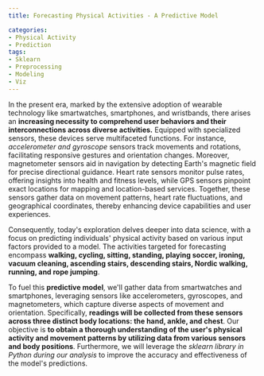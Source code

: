 ```yaml
---
title: Forecasting Physical Activities - A Predictive Model

categories:
- Physical Activity 
- Prediction
tags:
- Sklearn
- Preprocessing
- Modeling
- Viz
---
```




In the present era, marked by the extensive adoption of wearable technology like smartwatches, smartphones, and wristbands, there arises an **increasing necessity to comprehend user behaviors and their interconnections across diverse activities.** Equipped with specialized sensors, these devices serve multifaceted functions. For instance, *accelerometer and gyroscope* sensors track movements and rotations, facilitating responsive gestures and orientation changes. Moreover, magnetometer sensors aid in navigation by detecting Earth's magnetic field for precise directional guidance. Heart rate sensors monitor pulse rates, offering insights into health and fitness levels, while GPS sensors pinpoint exact locations for mapping and location-based services. Together, these sensors gather data on movement patterns, heart rate fluctuations, and geographical coordinates, thereby enhancing device capabilities and user experiences.

Consequently, today's exploration delves deeper into data science, with a focus on predicting individuals' physical activity based on various input factors provided to a model. The activities targeted for forecasting encompass **walking, cycling, sitting, standing, playing soccer, ironing, vacuum cleaning, ascending stairs, descending stairs, Nordic walking, running, and rope jumping**.

To fuel this **predictive model**, we'll gather data from smartwatches and smartphones, leveraging sensors like accelerometers, gyroscopes, and magnetometers, which capture diverse aspects of movement and orientation. Specifically, **readings will be collected from these sensors across three distinct body locations: the hand, ankle, and chest**. Our objective is **to obtain a thorough understanding of the user's physical activity and movement patterns by utilizing data from various sensors and body positions**. Furthermore, we will leverage the *sklearn library in Python during our analysis* to improve the accuracy and effectiveness of the model's predictions.